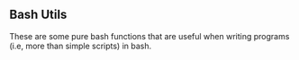 
## Bash Utils

These are some pure bash functions that are useful when writing programs (i.e, more than simple scripts) in bash.
